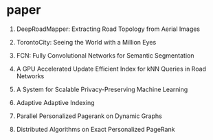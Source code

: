 # paper

1. DeepRoadMapper: Extracting Road Topology from Aerial Images

2. TorontoCity: Seeing the World with a Million Eyes

3. FCN: Fully Convolutional Networks for Semantic Segmentation

4. A GPU Accelerated Update Efficient Index for kNN Queries in Road Networks

5. A System for Scalable Privacy-Preserving Machine Learning

6. Adaptive Adaptive Indexing

7. Parallel Personalized Pagerank on Dynamic Graphs

8. Distributed Algorithms on Exact Personalized PageRank
